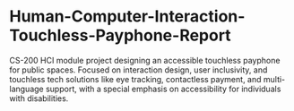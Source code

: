 # Human-Computer-Interaction-Touchless-Payphone-Report
CS-200 HCI module project designing an accessible touchless payphone for public spaces. Focused on interaction design, user inclusivity, and touchless tech solutions like eye tracking, contactless payment, and multi-language support, with a special emphasis on accessibility for individuals with disabilities. 
